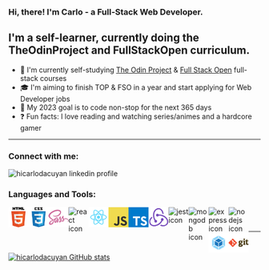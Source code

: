 ### Hi, there! I'm Carlo - a Full-Stack Web Developer.

## I'm a self-learner, currently doing the TheOdinProject and FullStackOpen curriculum.
- :seedling: I'm currently self-studying [The Odin Project](https://www.theodinproject.com/) & [Full Stack Open](https://www.fullstackopen.com/en) full-stack courses
- :mortar_board: I'm aiming to finish TOP & FSO in a year and start applying for Web Developer jobs
- :rocket: My 2023 goal is to code non-stop for the next 365 days
- :question: Fun facts: I love reading and watching series/animes and a hardcore gamer

___

### Connect with me:

[<img align="left" alt="hicarlodacuyan linkedin profile" src="https://img.shields.io/badge/LinkedIn-0077B5?style=for-the-badge&logo=linkedin&logoColor=white" />](https://www.linkedin.com/in/carlo-dacuyan-2bb033238/)

<br />

### Languages and Tools:
<img align="left" alt="html icon" width="40px" src="https://raw.githubusercontent.com/github/explore/80688e429a7d4ef2fca1e82350fe8e3517d3494d/topics/html/html.png" />
<img align="left" alt="css icon" width="40px" src="https://raw.githubusercontent.com/github/explore/80688e429a7d4ef2fca1e82350fe8e3517d3494d/topics/css/css.png" />
<img align="left" alt="sass icon" width="40px" src="https://raw.githubusercontent.com/github/explore/80688e429a7d4ef2fca1e82350fe8e3517d3494d/topics/sass/sass.png" />
<img align="left" alt="react icon" width="40px" src="https://upload.wikimedia.org/wikipedia/commons/thumb/d/d5/Tailwind_CSS_Logo.svg/1200px-Tailwind_CSS_Logo.svg.png" />
<img align="left" alt="react icon" width="40px" src="https://raw.githubusercontent.com/github/explore/80688e429a7d4ef2fca1e82350fe8e3517d3494d/topics/react/react.png" />
<img align="left" alt="javascript icon" width="40px" src="https://raw.githubusercontent.com/github/explore/80688e429a7d4ef2fca1e82350fe8e3517d3494d/topics/javascript/javascript.png" />
<img align="left" alt="typescript icon" width="40px" src="https://raw.githubusercontent.com/github/explore/80688e429a7d4ef2fca1e82350fe8e3517d3494d/topics/typescript/typescript.png" />
<img align="left" alt="redux icon" width="40px" src="https://raw.githubusercontent.com/github/explore/80688e429a7d4ef2fca1e82350fe8e3517d3494d/topics/redux/redux.png" />
<img align="left" alt="jest icon" width="40px" src="https://iconape.com/wp-content/png_logo_vector/jest-logo.png" />
<img align="left" alt="mongodb icon" width="40px" src="https://cdn.iconscout.com/icon/free/png-256/mongodb-5-1175140.png" />
<img align="left" alt="express icon" width="40px" src="https://adware-technologies.s3.amazonaws.com/uploads/technology/thumbnail/20/express-js.png" />
<img align="left" alt="nodejs icon" width="40px" src="https://cdn-icons-png.flaticon.com/512/919/919825.png" />
<img align="left" alt="webpack icon" width="40px" src="https://raw.githubusercontent.com/github/explore/80688e429a7d4ef2fca1e82350fe8e3517d3494d/topics/webpack/webpack.png" />
<img align="left" alt="git icon" width="40px" src="https://raw.githubusercontent.com/github/explore/80688e429a7d4ef2fca1e82350fe8e3517d3494d/topics/git/git.png" />
<br />
<br />

___

[![hicarlodacuyan GitHub stats](https://github-readme-stats.vercel.app/api?username=hicarlodacuyan)](https://github.com/hicarlodacuyan/github-readme-stats)
